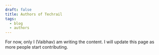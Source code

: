 ```yaml
---
draft: false
title: Authors of Techrail
tags:
  - blog
  - authors
---
```

For now, only I (Vaibhav) am writing the content. I will update this page as more people start contributing.